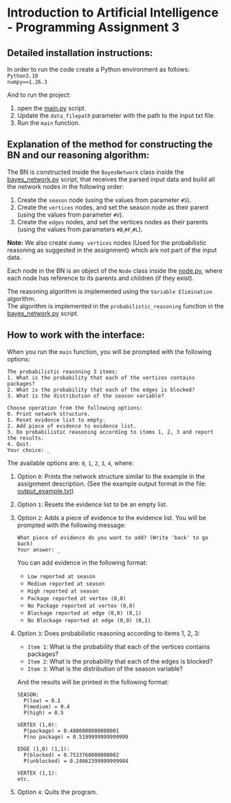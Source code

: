 # Introduction to Artificial Intelligence - Programming Assignment 3

## Detailed installation instructions:

In order to run the code create a Python environment as follows: \
`Python3.10` \
`numpy==1.26.3`

And to run the project:
1. open the [main.py](src/main.py) script.
2. Update the `data_filepath` parameter with the path to the input txt file.
3. Run the `main` function.

## Explanation of the method for constructing the BN and our reasoning algorithm:

The BN is constructed inside the `BayesNetwork` class inside the [bayes_network.py](src%2Fbayes_network.py) script,
that receives the parsed input data and build all the network nodes in the following order:
1. Create the `season` node 
   (using the values from parameter `#S`).
2. Create the `vertices` nodes, and set the season node as their parent
   (using the values from parameter `#V`).
3. Create the `edges` nodes, and set the vertices nodes as their parents
   (using the values from parameters `#B`,`#F`,`#L`).

**Note:** We also create `dummy vertices` nodes (Used for the probabilistic reasoning as suggested in the assignment)
which are not part of the input data. 

Each node in the BN is an object of the `Node` class inside the [node.py](src%2Fnode.py),
where each node has reference to its parents and children (if they exist).

The reasoning algorithm is implemented using the `Variable Elimination` algorithm.\
The algorithm is implemented in the `probabilistic_reasoning` function in the 
[bayes_network.py](src%2Fbayes_network.py) script.

## How to work with the interface:

When you run the `main` function, you will be prompted with the following options:
```
The probabilistic reasoning 3 items:
1. What is the probability that each of the vertices contains packages?
2. What is the probability that each of the edges is blocked?
3. What is the distribution of the season variable?

Choose operation from the following options:
0. Print network structure.
1. Reset evidence list to empty.
2. Add piece of evidence to evidence list.
3. Do probabilistic reasoning according to items 1, 2, 3 and report the results.
4. Quit.
Your choice: _
```

The available options are: `0`, `1`, `2`, `3`, `4`, where:
1. Option `0`: Prints the network structure similar to the example in the assignment description.
   (See the example output format in the file: [output_example.txt](input%2Foutput_example.txt))
2. Option `1`: Resets the evidence list to be an empty list.
3. Option `2`: Adds a piece of evidence to the evidence list.
   You will be prompted with the following message:
   ```
   What piece of evidence do you want to add? (Write 'back' to go back)
   Your answer: _
   ```
   You can add evidence in the following format:
   - `Low reported at season`
   - `Medium reported at season`
   - `High reported at season`
   - `Package reported at vertex (0,0)`
   - `No Package reported at vertex (0,0)`
   - `Blockage reported at edge (0,0) (0,1)`
   - `No Blockage reported at edge (0,0) (0,1)`
4. Option `3`: Does probabilistic reasoning according to items 1, 2, 3:
   - `Item 1`: What is the probability that each of the vertices contains packages?
   - `Item 2`: What is the probability that each of the edges is blocked?
   - `Item 3`: What is the distribution of the season variable?
   
   And the results will be printed in the following format:
   ```
   SEASON: 
     P(low) = 0.1
     P(medium) = 0.4
     P(high) = 0.5
    
   VERTEX (1,0): 
     P(package) = 0.4800000000000001
     P(no package) = 0.5199999999999999
    
   EDGE (1,0) (1,1): 
     P(blocked) = 0.7533760000000002
     P(unblocked) = 0.24662399999999984
   
   VERTEX (1,1): 
   etc.
   ```
5. Option `4`: Quits the program.